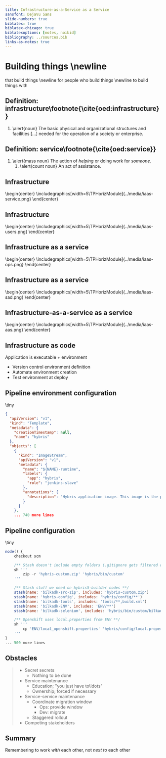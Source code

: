 ```yaml
---
title: Infrastructure-as-a-Service as a Service
sansfont: DejaVu Sans
slide-numbers: true
biblatex: true
biblatex-chicago: true
biblatexoptions: [notes, noibid]
bibliography: ../sources.bib
links-as-notes: true
---
```


# Building things \newline
that build things \newline
for people who build things \newline
to build things with

## Definition: infrastructure\footnote{\cite{oed:infrastructure}}

1. \alert{noun} The basic physical and organizational structures and facilities
   [...] needed for the operation of a society or enterprise.

## Definition: service\footnote{\cite{oed:service}}

1. \alert{mass noun} The action of *helping* or doing work for *someone*.
    1. \alert{count noun} An act of assistance.

## Infrastructure

\begin{center}
\includegraphics[width=5\TPHorizModule]{../media/iaas-service.png}
\end{center}

## Infrastructure

\begin{center}
\includegraphics[width=5\TPHorizModule]{../media/iaas-users.png}
\end{center}

## Infrastructure as a service

\begin{center}
\includegraphics[width=5\TPHorizModule]{../media/iaas-ops.png}
\end{center}

## Infrastructure as a service

\begin{center}
\includegraphics[width=5\TPHorizModule]{../media/iaas-sad.png}
\end{center}

## Infrastructure-as-a-service as a service

\begin{center}
\includegraphics[width=5\TPHorizModule]{../media/iaas-aas.png}
\end{center}

## Infrastructure as code

Application is executable + environment

- Version control environment definition
- Automate environment creation
- Test environment at deploy

## Pipeline environment configuration

\tiny

```json
{
  "apiVersion": "v1",
  "kind": "Template",
  "metadata": {
    "creationTimestamp": null,
    "name": "hybris"
  },
  "objects": [
    {
      "kind": "ImageStream",
      "apiVersion": "v1",
      "metadata": {
        "name": "${NAME}-runtime",
        "labels": {
          "app": "hybris",
          "role": "jenkins-slave"
        },
        "annotations": {
          "description": "Hybris application image. This image is the production image."
        }
      }
    },
    ... 740 more lines
```

## Pipeline configuration

\tiny

```js
node() {
    checkout scm

    /** Stash doesn't include empty folders (.gitignore gets filtered out) **/
    sh '''
        zip -r 'hybris-custom.zip' 'hybris/bin/custom'
    '''

    /** Stash stuff we need on hybris5-builder nodes **/
    stash(name: 'bilkadk-src-zip', includes: 'hybris-custom.zip')
    stash(name: 'hybris-config', includes: 'hybris/config/**')
    stash(name: 'bilkadk-tools', includes: 'tools/**,build.xml')
    stash(name: 'bilkadk-ENV', includes: 'ENV/**')
    stash(name: 'bilkadk-selenium', includes: 'hybris/bin/custom/bilkadk-acceptance/**')

    /** Openshift uses local.properties from ENV **/
    sh '''
        cp 'ENV/local_openshift.properties' 'hybris/config/local.properties'
    '''
}
... 500 more lines
```

## Obstacles

> - Secret secrets
>     - Nothing to be done
> - Service maintenance
>     - Education; "you just have to\ldots"
>     - Ownership; forced if necessary
> - Service-service maintenance
>     - Coordinate migration window
>         - Ops: provide window
>         - Dev: migrate
>     - Staggered rollout
> - Competing stakeholders

## Summary

Remembering to work *with* each other, not *next to* each other
